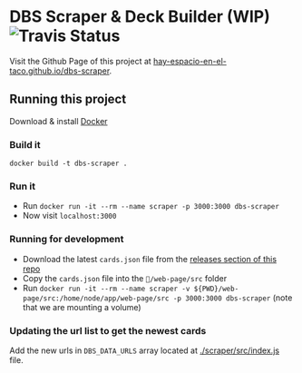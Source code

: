 # DBS Scraper & Deck Builder  (WIP) ![Travis Status](https://travis-ci.org/hay-espacio-en-el-taco/dbs-scraper.svg?branch=master)

Visit the Github Page of this project at [hay-espacio-en-el-taco.github.io/dbs-scraper](https://hay-espacio-en-el-taco.github.io/dbs-scraper/).



## Running this project

Download & install [Docker](https://www.docker.com)

### Build it
`docker build -t dbs-scraper .`

### Run it
* Run `docker run -it --rm --name scraper -p 3000:3000 dbs-scraper`
* Now visit `localhost:3000`

### Running for development
* Download the latest `cards.json` file from the [releases section of this repo](https://github.com/hay-espacio-en-el-taco/dbs-scraper/releases)
* Copy the `cards.json` file into the `/web-page/src` folder
* Run `docker run -it --rm --name scraper -v ${PWD}/web-page/src:/home/node/app/web-page/src -p 3000:3000 dbs-scraper` (note that we are mounting a volume)



### Updating the url list to get the newest cards
Add the new urls in `DBS_DATA_URLS` array located at [./scraper/src/index.js](scraper/src/index.js) file.